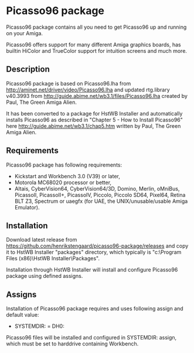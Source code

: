 # Picasso96 package

Picasso96 package contains all you need to get Picasso96 up and running on your Amiga.

Picasso96 offers support for many different Amiga graphics boards, has builtin HiColor and TrueColor support for intuition screens and much
more.

## Description

Picasso96 package is based on Picasso96.lha from http://aminet.net/driver/video/Picasso96.lha and updated rtg.library v40.3993 from http://guide.abime.net/wb3.1/files/Picasso96.lha created by Paul, The Green Amiga Alien.

It has been converted to a package for HstWB Installer and automatically installs Picasso96 as described in "Chapter 5 - How to Install Picasso96" here http://guide.abime.net/wb3.1/chap5.htm written by Paul, The Green Amiga Alien.

## Requirements

Picasso96 package has following requirements:

- Kickstart and Workbench 3.0 (V39) or later,
- Motorola MC68020 processor or better,
- Altais, CyberVision64, CyberVision64/3D, Domino, Merlin, oMniBus,
  PicassoII, PicassoII+, PicassoIV, Piccolo, Piccolo SD64, Pixel64,
  Retina BLT Z3, Spectrum or uaegfx (for UAE, the UNIX/unusable/usable
  Amiga Emulator).

## Installation

Download latest release from https://github.com/henrikstengaard/picasso96-package/releases and copy it to HstWB Installer "packages" directory, which typically is "c:\Program Files (x86)\HstWB Installer\Packages".

Installation through HstWB Installer will install and configure Picasso96 package using defined assigns.

## Assigns

Installation of Picasso96 package requires and uses following assign and default value:

- SYSTEMDIR: = DH0:

Picasso96 files will be installed and configured in SYSTEMDIR: assign, which must be set to harddrive containing Workbench.